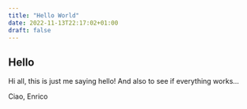 ```yaml
---
title: "Hello World"
date: 2022-11-13T22:17:02+01:00
draft: false
---
```


## Hello
Hi all, this is just me saying hello!
And also to see if everything works...

Ciao,
Enrico
